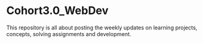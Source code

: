 # Cohort3.0_WebDev
This repository is all about posting the weekly updates on learning projects, concepts, solving assignments and development. 
